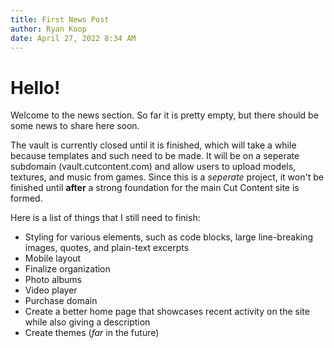 ```yaml
---
title: First News Post
author: Ryan Koop
date: April 27, 2022 8:34 AM
---
```


# Hello!

Welcome to the news section. So far it is pretty empty, but there should be some news to share here soon.

The vault is currently closed until it is finished, which will take a while because templates and such need to be made. It will be on a seperate subdomain (vault.cutcontent.com) and allow users to upload models, textures, and music from games. Since this is a *seperate* project, it won't be finished until **after** a strong foundation for the main Cut Content site is formed.

Here is a list of things that I still need to finish:
- Styling for various elements, such as code blocks, large line-breaking images, quotes, and plain-text excerpts
- Mobile layout
- Finalize organization
- Photo albums
- Video player
- Purchase domain
- Create a better home page that showcases recent activity on the site while also giving a description
- Create themes (*far* in the future)     
